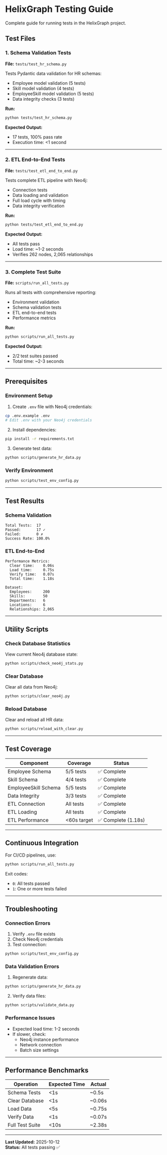 # HelixGraph Testing Guide

Complete guide for running tests in the HelixGraph project.

## Test Files

### 1. Schema Validation Tests
**File:** `tests/test_hr_schema.py`

Tests Pydantic data validation for HR schemas:
- Employee model validation (5 tests)
- Skill model validation (4 tests)
- EmployeeSkill model validation (5 tests)
- Data integrity checks (3 tests)

**Run:**
```bash
python tests/test_hr_schema.py
```

**Expected Output:**
- 17 tests, 100% pass rate
- Execution time: <1 second

---

### 2. ETL End-to-End Tests
**File:** `tests/test_etl_end_to_end.py`

Tests complete ETL pipeline with Neo4j:
- Connection tests
- Data loading and validation
- Full load cycle with timing
- Data integrity verification

**Run:**
```bash
python tests/test_etl_end_to_end.py
```

**Expected Output:**
- All tests pass
- Load time: ~1-2 seconds
- Verifies 262 nodes, 2,065 relationships

---

### 3. Complete Test Suite
**File:** `scripts/run_all_tests.py`

Runs all tests with comprehensive reporting:
- Environment validation
- Schema validation tests
- ETL end-to-end tests
- Performance metrics

**Run:**
```bash
python scripts/run_all_tests.py
```

**Expected Output:**
- 2/2 test suites passed
- Total time: ~2-3 seconds

---

## Prerequisites

### Environment Setup
1. Create `.env` file with Neo4j credentials:
```bash
cp .env.example .env
# Edit .env with your Neo4j credentials
```

2. Install dependencies:
```bash
pip install -r requirements.txt
```

3. Generate test data:
```bash
python scripts/generate_hr_data.py
```

### Verify Environment
```bash
python scripts/test_env_config.py
```

---

## Test Results

### Schema Validation
```
Total Tests:  17
Passed:       17 ✓
Failed:       0 ✗
Success Rate: 100.0%
```

### ETL End-to-End
```
Performance Metrics:
  Clear time:    0.06s
  Load time:     0.75s
  Verify time:   0.07s
  Total time:    1.18s

Dataset:
  Employees:     200
  Skills:        50
  Departments:   6
  Locations:     6
  Relationships: 2,065
```

---

## Utility Scripts

### Check Database Statistics
View current Neo4j database state:
```bash
python scripts/check_neo4j_stats.py
```

### Clear Database
Clear all data from Neo4j:
```bash
python scripts/clear_neo4j.py
```

### Reload Database
Clear and reload all HR data:
```bash
python scripts/reload_with_clear.py
```

---

## Test Coverage

| Component | Coverage | Status |
|-----------|----------|--------|
| Employee Schema | 5/5 tests | ✅ Complete |
| Skill Schema | 4/4 tests | ✅ Complete |
| EmployeeSkill Schema | 5/5 tests | ✅ Complete |
| Data Integrity | 3/3 tests | ✅ Complete |
| ETL Connection | All tests | ✅ Complete |
| ETL Loading | All tests | ✅ Complete |
| ETL Performance | <60s target | ✅ Complete (1.18s) |

---

## Continuous Integration

For CI/CD pipelines, use:
```bash
python scripts/run_all_tests.py
```

Exit codes:
- `0`: All tests passed
- `1`: One or more tests failed

---

## Troubleshooting

### Connection Errors
1. Verify `.env` file exists
2. Check Neo4j credentials
3. Test connection:
```bash
python scripts/test_env_config.py
```

### Data Validation Errors
1. Regenerate data:
```bash
python scripts/generate_hr_data.py
```

2. Verify data files:
```bash
python scripts/validate_data.py
```

### Performance Issues
- Expected load time: 1-2 seconds
- If slower, check:
  - Neo4j instance performance
  - Network connection
  - Batch size settings

---

## Performance Benchmarks

| Operation | Expected Time | Actual |
|-----------|---------------|--------|
| Schema Tests | <1s | ~0.5s |
| Clear Database | <1s | ~0.06s |
| Load Data | <5s | ~0.75s |
| Verify Data | <1s | ~0.07s |
| Full Test Suite | <10s | ~2.38s |

---

**Last Updated:** 2025-10-12  
**Status:** All tests passing ✅

